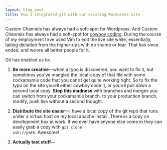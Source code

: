 ```yaml
---
layout: blog_post
title: How I integrated git with our existing Wordpress site
---
```


Custom Channels has always had a soft-spot for Wordpress. And Custom Channels
has always had a soft-spot for 
[cowboy coding](http://www.bnj.com/cowboy-coding-pink-sombrero/). During the
course of my employment I&#8717;ve used Vim to edit the live site while, 
essentially, taking dictation from the higher-ups with no shame or fear. 
That has since ended, and we&#8717;re all better people for it.

Git has enabled us to:
1. **Be more creative**&#8212;when a typo is discovered, you want to fix it, 
  but sometimes you&#8217;ve mangled the local-copy of that file with some 
  cockamamie code that you can&#8717;t get quite working right. So to fix
  the typo on the site you&#8717;ll either cowboy code it, or you&#8717;ll 
  pull down a second local copy. **Stop this madness** with branches and merges
  you can switch from your cockamamie branch, to your production branch, modify, 
  push live without a second thought.

2. **Distribute the site easier**&#8212;I have a local copy of the git repo
  that runs under a virtual host on my local apache install. There&#8717;s 
  a copy on development box at work. If we ever have anyone else come in 
  they can easily grab a copy with <code>git clone ssh://path</code>. 
  Awesome!

3. **Actually test stuff**&#8212;
